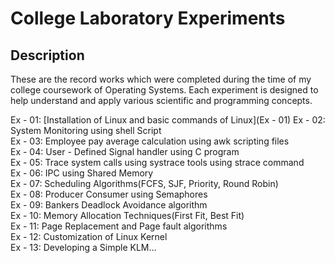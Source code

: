 # College Laboratory Experiments

## Description
These are the record works which were completed during the time of my college coursework of Operating Systems. Each experiment is designed to help understand and apply various scientific and programming concepts.

Ex - 01: [Installation of Linux and basic commands of Linux](Ex - 01)
Ex - 02: System Monitoring using shell Script  
Ex - 03: Employee pay average calculation using awk scripting files  
Ex - 04: User - Defined Signal handler using C program  
Ex - 05: Trace system calls using systrace tools using strace command  
Ex - 06: IPC using Shared Memory  
Ex - 07: Scheduling Algorithms(FCFS, SJF, Priority, Round Robin)  
Ex - 08: Producer Consumer using Semaphores  
Ex - 09: Bankers Deadlock Avoidance algorithm  
Ex - 10: Memory Allocation Techniques(First Fit, Best Fit)  
Ex - 11: Page Replacement and Page fault algorithms  
Ex - 12: Customization of Linux Kernel  
Ex - 13: Developing a Simple KLM...
